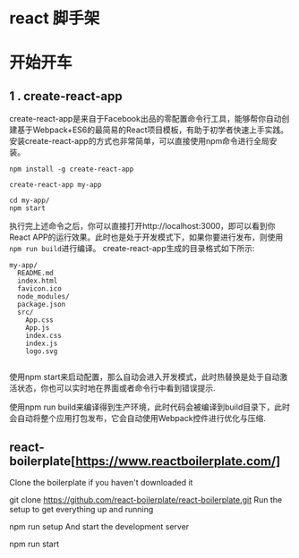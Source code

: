 # react 脚手架
# 开始开车
## 1 . create-react-app 
create-react-app是来自于Facebook出品的零配置命令行工具，能够帮你自动创建基于Webpack+ES6的最简易的React项目模板，有助于初学者快速上手实践。安装create-react-app的方式也非常简单，可以直接使用npm命令进行全局安装。
```shell
npm install -g create-react-app
```
```shell
create-react-app my-app

cd my-app/
npm start
```
执行完上述命令之后，你可以直接打开http://localhost:3000，即可以看到你React APP的运行效果。此时也是处于开发模式下，如果你要进行发布，则使用`npm run build`进行编译。
create-react-app生成的目录格式如下所示:

```shell
my-app/
  README.md
  index.html
  favicon.ico
  node_modules/
  package.json
  src/
    App.css
    App.js
    index.css
    index.js
    logo.svg
    
 ```
使用npm start来启动配置，那么自动会进入开发模式，此时热替换是处于自动激活状态，你也可以实时地在界面或者命令行中看到错误提示.
    
使用npm run build来编译得到生产环境，此时代码会被编译到build目录下，此时会自动将整个应用打包发布，它会自动使用Webpack控件进行优化与压缩.

##  react-boilerplate[https://www.reactboilerplate.com/]
Clone the boilerplate if you haven't downloaded it

git clone https://github.com/react-boilerplate/react-boilerplate.git
Run the setup to get everything up and running

npm run setup
And start the development server

npm run start

